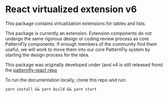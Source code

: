 # React virtualized extension v6
  
This package contains virtualization extensions for tables and lists.

This package is currently an extension. Extension components do not undergo the same rigorous design or coding review process as core PatternFly components. If enough members of the community find them useful, we will work to move them into our core PatternFly system by starting the design process for the idea.

This package was originally developed under (and v4 is still released from) the [patternfly-react repo](https://github.com/patternfly/patternfly-react/tree/8e892ec941ec177d7424f5c6a74694b3c7e53941/packages/react-virtualized-extension)

To run the documentation locally, clone this repo and run:

`yarn install && yarn build && yarn start`

